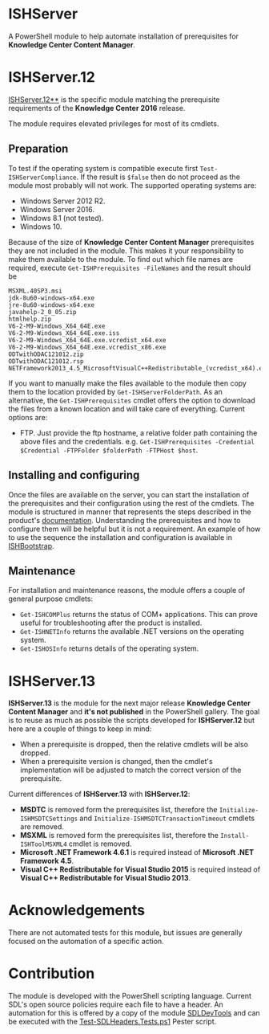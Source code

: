 # ISHServer
A PowerShell module to help automate installation of prerequisites for **Knowledge Center Content Manager**.

# ISHServer.12 

[ISHServer.12**](https://www.powershellgallery.com/packages/ISHServer.12/) is the specific module matching the prerequisite requirements of the **Knowledge Center 2016** release. 

The module requires elevated privileges for most of its cmdlets. 

## Preparation 

To test if the operating system is compatible execute first `Test-ISHServerCompliance`. 
If the result is `$false` then do not proceed as the module most probably will not work.
The supported operating systems are:

- Windows Server 2012 R2.
- Windows Server 2016.
- Windows 8.1 (not tested).
- Windows 10.

Because of the size of **Knowledge Center Content Manager** prerequisites they are not included in the module. 
This makes it your responsibility to make them available to the module. 
To find out which file names are required, execute `Get-ISHPrerequisites -FileNames` and the result should be 

```text
MSXML.40SP3.msi
jdk-8u60-windows-x64.exe
jre-8u60-windows-x64.exe
javahelp-2_0_05.zip
htmlhelp.zip
V6-2-M9-Windows_X64_64E.exe
V6-2-M9-Windows_X64_64E.exe.iss
V6-2-M9-Windows_X64_64E.exe.vcredist_x64.exe
V6-2-M9-Windows_X64_64E.exe.vcredist_x86.exe
ODTwithODAC121012.zip
ODTwithODAC121012.rsp
NETFramework2013_4.5_MicrosoftVisualC++Redistributable_(vcredist_x64).exe
```

If you want to manually make the files available to the module then copy them to the location provided by `Get-ISHServerFolderPath`. 
As an alternative, the `Get-ISHPrerequisites` cmdlet offers the option to download the files from a known location and will take care of everything. 
Current options are:

- FTP. Just provide the ftp hostname, a relative folder path containing the above files and the credentials. e.g. `Get-ISHPrerequisites -Credential $Credential -FTPFolder $folderPath -FTPHost $host`.

## Installing and configuring

Once the files are available on the server, you can start the installation of the prerequisites and their configuration using the rest of the cmdlets.
The module is structured in manner that represents the steps described in the product's [documentation](http://docs.sdl.com/LiveContent/web/pub.xql?action=home&pub=SDL%20Knowledge%20Center%20full%20documentation-v2.1.2&lang=en-US). 
Understanding the prerequisites and how to configure them will be helpful but it is not a requirement.
An example of how to use the sequence the installation and configuration is available in [ISHBootstrap](https://github.com/Sarafian/ISHBootstrap).

## Maintenance

For installation and maintenance reasons, the module offers a couple of general purpose cmdlets:

- `Get-ISHCOMPlus` returns the status of COM+ applications. This can prove useful for troubleshooting after the product is installed.
- `Get-ISHNETInfo` returns the available .NET versions on the operating system.
- `Get-ISHOSInfo` returns details of the operating system. 

# ISHServer.13

**ISHServer.13** is the module for the next major release **Knowledge Center Content Manager** and **it's not published** in the PowerShell gallery. 
The goal is to reuse as much as possible the scripts developed for **ISHServer.12** but here are a couple of things to keep in mind:

- When a prerequisite is dropped, then the relative cmdlets will be also dropped. 
- When a prerequisite version is changed, then the cmdlet's implementation will be adjusted to match the correct version of the prerequisite.

Current differences of **ISHServer.13** with **ISHServer.12**:

- **MSDTC** is removed form the prerequisites list, therefore the `Initialize-ISHMSDTCSettings` and `Initialize-ISHMSDTCTransactionTimeout` cmdlets are removed.
- **MSXML** is removed form the prerequisites list, therefore the `Install-ISHToolMSXML4` cmdlet is removed.
- **Microsoft .NET Framework 4.6.1** is required instead of **Microsoft .NET Framework 4.5**.
- **Visual C++ Redistributable for Visual Studio 2015** is required instead of **Visual C++ Redistributable for Visual Studio 2013**.

# Acknowledgements

There are not automated tests for this module, but issues are generally focused on the automation of a specific action. 

# Contribution

The module is developed with the PowerShell scripting language. 
Current SDL's open source policies require each file to have a header. 
An automation for this is offered by a copy of the module [SDLDevTools](Tools/Modules/SDLDevTools) and can be executed with the [Test-SDLHeaders.Tests.ps1](Automation/Pester/Test-SDLHeaders.Tests.ps1) Pester script.